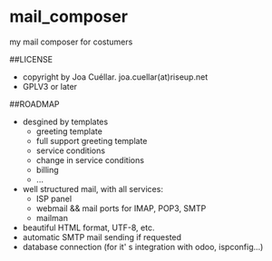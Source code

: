# mail_composer
my mail composer for costumers


##LICENSE
+ copyright by Joa Cuéllar. joa.cuellar(at)riseup.net
+ GPLV3 or later

##ROADMAP
+ desgined by templates
    - greeting template
    - full support greeting template
    - service conditions
    - change in service conditions
    - billing
    - ...
+ well structured mail, with all services:
	- ISP panel
	- webmail && mail ports for IMAP, POP3, SMTP
	- mailman
+ beautiful HTML format, UTF-8, etc.
+ automatic SMTP mail sending if requested
+ database connection (for it' s integration with odoo, ispconfig...)